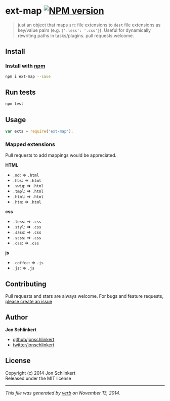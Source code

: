 # ext-map [![NPM version](https://badge.fury.io/js/ext-map.svg)](http://badge.fury.io/js/ext-map)

> just an object that maps `src` file extensions to `dest` file extensions as key/value pairs (e.g. `{'.less': '.css'}`). Useful for dynamically rewriting paths in tasks/plugins. pull requests welcome.

## Install
### Install with [npm](npmjs.org)

```bash
npm i ext-map --save
```

## Run tests

```bash
npm test
```

## Usage

```js
var exts = require('ext-map');
```

### Mapped extensions

Pull requests to add mappings would be appreciated.

**HTML**

- `.md`: => `.html`
- `.hbs`: => `.html`
- `.swig`: => `.html`
- `.tmpl`: => `.html`
- `.html`: => `.html`
- `.htm`: => `.html`

**css**

- `.less`: => `.css`
- `.styl`: => `.css`
- `.sass`: => `.css`
- `.scss`: => `.css`
- `.css`: => `.css`

**js**

- `.coffee`: => `.js`
- `.js`: => `.js`



## Contributing
Pull requests and stars are always welcome. For bugs and feature requests, [please create an issue](https://github.com/jonschlinkert/ext-map/issues)

## Author

**Jon Schlinkert**
 
+ [github/jonschlinkert](https://github.com/jonschlinkert)
+ [twitter/jonschlinkert](http://twitter.com/jonschlinkert) 

## License
Copyright (c) 2014 Jon Schlinkert  
Released under the MIT license

***

_This file was generated by [verb](https://github.com/assemble/verb) on November 13, 2014._